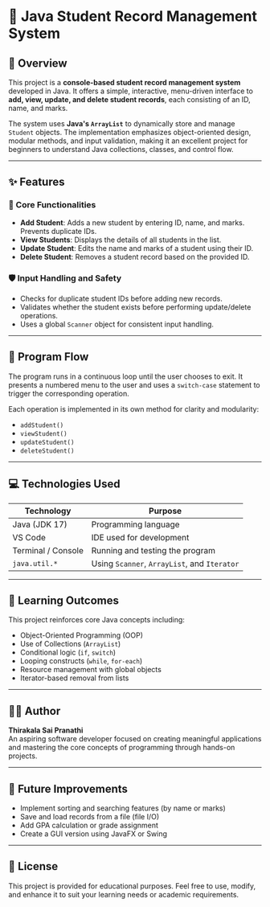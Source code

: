 # 🧾 Java Student Record Management System

## 📘 Overview

This project is a **console-based student record management system** developed in Java. It offers a simple, interactive, menu-driven interface to **add, view, update, and delete student records**, each consisting of an ID, name, and marks.

The system uses **Java's `ArrayList`** to dynamically store and manage `Student` objects. The implementation emphasizes object-oriented design, modular methods, and input validation, making it an excellent project for beginners to understand Java collections, classes, and control flow.

---

## ✨ Features

### 🔹 Core Functionalities

- **Add Student**: Adds a new student by entering ID, name, and marks. Prevents duplicate IDs.
- **View Students**: Displays the details of all students in the list.
- **Update Student**: Edits the name and marks of a student using their ID.
- **Delete Student**: Removes a student record based on the provided ID.

### 🛡️ Input Handling and Safety

- Checks for duplicate student IDs before adding new records.
- Validates whether the student exists before performing update/delete operations.
- Uses a global `Scanner` object for consistent input handling.

---

## 🔁 Program Flow

The program runs in a continuous loop until the user chooses to exit. It presents a numbered menu to the user and uses a `switch-case` statement to trigger the corresponding operation.

Each operation is implemented in its own method for clarity and modularity:
- `addStudent()`
- `viewStudent()`
- `updateStudent()`
- `deleteStudent()`

---

## 💻 Technologies Used

| Technology          | Purpose                              |
|---------------------|--------------------------------------|
| Java (JDK 17)        | Programming language                 |
| VS Code   | IDE used for development             |
| Terminal / Console   | Running and testing the program      |
| `java.util.*`        | Using `Scanner`, `ArrayList`, and `Iterator` |

---

## 🎯 Learning Outcomes

This project reinforces core Java concepts including:

- Object-Oriented Programming (OOP)
- Use of Collections (`ArrayList`)
- Conditional logic (`if`, `switch`)
- Looping constructs (`while`, `for-each`)
- Resource management with global objects
- Iterator-based removal from lists

---

## 👩‍💻 Author

**Thirakala Sai Pranathi**  
An aspiring software developer focused on creating meaningful applications and mastering the core concepts of programming through hands-on projects.

---

## 🚀 Future Improvements

- Implement sorting and searching features (by name or marks)
- Save and load records from a file (file I/O)
- Add GPA calculation or grade assignment
- Create a GUI version using JavaFX or Swing

---

## 📝 License

This project is provided for educational purposes. Feel free to use, modify, and enhance it to suit your learning needs or academic requirements.

